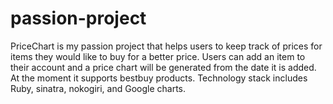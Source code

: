 # passion-project
PriceChart is my passion project that helps users to keep track of prices for items they would like to buy for a better price. Users can add an item to their account and a price chart will be generated from the date it is added. At the moment it supports bestbuy products. Technology stack includes Ruby, sinatra, nokogiri, and Google charts.
